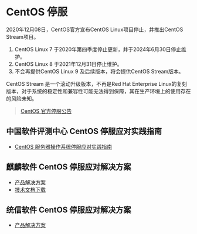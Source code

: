 # CentOS 停服

2020年12月08日，CentOS官方宣布CentOS Linux项目停止，并推出CentOS Stream项目。

1. CentOS Linux 7 于2020年第四季度停止更新，并于2024年6月30日停止维护。
2. CentOS Linux 8 于2021年12月31日停止维护。
3. 不会再提供CentOS Linux 9 及后续版本，将会提供CentOS Stream版本。

CentOS Stream 是一个滚动升级版本，不再是Red Hat Enterprise Linux的复刻版本，对于系统的稳定性和兼容性可能无法得到保障，其在生产环境上的使用存在的风险未知。

> [CentOS 官方停服公告](https://blog.centos.org/2020/12/future-is-centos-stream/)

## 中国软件评测中心 CentOS 停服应对实践指南

- [CentOS 服务器操作系统停服应对实践指南](https://docs.qq.com/pdf/DUU9CTk94ZkZjSHlE?)

## 麒麟软件 CentOS 停服应对解决方案

- [产品解决方案](https://x2kylin.kylinos.cn/singleDocument/18/10)
- [技术文档下载](https://www.kylinos.cn/support/document/53.html)

## 统信软件 CentOS 停服应对解决方案

- [产品解决方案](https://www.uniontech.com/x2uos)
